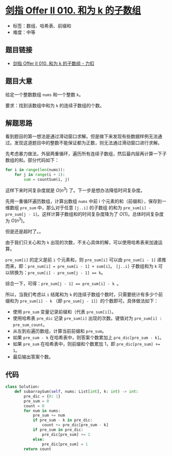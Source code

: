 # [剑指 Offer II 010. 和为 k 的子数组](https://leetcode.cn/problems/QTMn0o/)

- 标签：数组、哈希表、前缀和
- 难度：中等

## 题目链接

- [剑指 Offer II 010. 和为 k 的子数组 - 力扣](https://leetcode.cn/problems/QTMn0o/)

## 题目大意

给定一个整数数组 `nums` 和一个整数 `k`。

要求：找到该数组中和为 `k` 的连续子数组的个数。

## 解题思路

看到题目的第一想法是通过滑动窗口求解。但是做下来发现有些数据样例无法通过。发现这道题目中的整数不能保证都为正数，则无法通过滑动窗口进行求解。

先考虑暴力做法，外层两重循环，遍历所有连续子数组，然后最内层再计算一下子数组的和。部分代码如下：

```python
for i in range(len(nums)):
    for j in range(i + 1):
        sum = countSum(i, j)
```

这样下来时间复杂度就是 $O(n^3)$ 了。下一步是想办法降低时间复杂度。

先用一重循环遍历数组，计算出数组 `nums` 中前 i 个元素的和（前缀和），保存到一维数组 `pre_sum` 中，那么对于任意 `[j..i]` 的子数组 的和为 `pre_sum[i] - pre_sum[j - 1]`。这样计算子数组和的时间复杂度降为了 $O(1)$。总体时间复杂度为 $O(n^3)$。

但是还是超时了。。

由于我们只关心和为 `k` 出现的次数，不关心具体的解，可以使用哈希表来加速运算。

`pre_sum[i]` 的定义是前 `i` 个元素和，则 `pre_sum[i]` 可以由 `pre_sum[i - 1]` 递推而来，即：`pre_sum[i] = pre_sum[i - 1] + sum[i]`。 `[j..i]` 子数组和为 `k` 可以转换为：`pre_sum[i] - pre_sum[j - 1] == k`。

综合一下，可得：`pre_sum[j - 1] == pre_sum[i] - k `。

所以，当我们考虑以 `i` 结尾和为 `k` 的连续子数组个数时，只需要统计有多少个前缀和为 `pre_sum[i] - k` （即 `pre_sum[j - 1]`）的个数即可。具体做法如下：

- 使用 `pre_sum` 变量记录前缀和（代表 `pre_sum[i]`）。
- 使用哈希表 `pre_dic` 记录 `pre_sum[i]` 出现的次数。键值对为 `pre_sum[i] : pre_sum_count`。
- 从左到右遍历数组，计算当前前缀和 `pre_sum`。
- 如果 `pre_sum - k` 在哈希表中，则答案个数累加上 `pre_dic[pre_sum - k]`。
- 如果 `pre_sum` 在哈希表中，则前缀和个数累加 1，即 `pre_dic[pre_sum] += 1`。
- 最后输出答案个数。

## 代码

```python
class Solution:
    def subarraySum(self, nums: List[int], k: int) -> int:
        pre_dic = {0: 1}
        pre_sum = 0
        count = 0
        for num in nums:
            pre_sum += num
            if pre_sum - k in pre_dic:
                count += pre_dic[pre_sum - k]
            if pre_sum in pre_dic:
                pre_dic[pre_sum] += 1
            else:
                pre_dic[pre_sum] = 1
        return count
```


